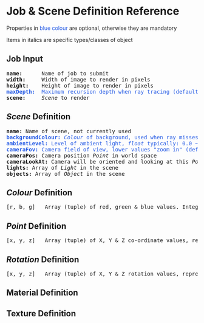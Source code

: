 # Job & Scene Definition Reference

Properties in <span style="color:#275ce5">blue colour</span> are optional, otherwise they are mandatory

Items in italics are specific types/classes of object

## Job Input

<pre>
<b>name:</b>      Name of job to submit
<b>width:</b>     Width of image to render in pixels
<b>height:</b>    Height of image to render in pixels
<span style="color:#275ce5"><b>maxDepth:</b>  Maximum recursion depth when ray tracing (default: 4)</span>
<b>scene:</b>     <i>Scene</i> to render
</pre>

## <i>Scene</i> Definition
<pre>
<b>name:</b> Name of scene, not currently used
<span style="color:#275ce5"><b>backgroundColour:</b> <i>Colour</i> of background, used when ray misses all objects</span>
<span style="color:#275ce5"><b>ambientLevel:</b> Level of ambient light, <i>float</i> typically: 0.0 ~ 1.5 (default: 0.1)</span>
<span style="color:#275ce5"><b>cameraFov:</b> Camera field of view, lower values "zoom in" (default: 30)</span>
<b>cameraPos:</b> Camera position <i>Point</i> in world space
<b>cameraLookAt:</b> Camera will be oriented and looking at this <i>Point</i> in world space
<b>lights:</b> Array of <i>Light</i> in the scene
<b>objects:</b> Array of <i>Object</i> in the scene
</pre>

## <i>Colour</i> Definition
<pre>
[r, b, g]   Array (tuple) of red, green & blue values. Integers in the range 0 ~ 255
</pre>

## <i>Point</i> Definition
<pre>
[x, y, z]   Array (tuple) of X, Y & Z co-ordinate values, representing a point in world space.
</pre>

## <i>Rotation</i> Definition
<pre>
[x, y, z]   Array (tuple) of X, Y & Z rotation values, representing a rotation in 3D space around each axis. Values are in degrees.
</pre>

## Material Definition

## Texture Definition 

